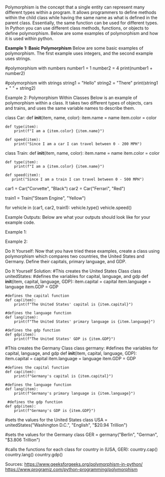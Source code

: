 Polymorphism is the concept that a single entity can represent many different types within a program. It allows programmers to define methods within the child class while having the same name as what is defined in the parent class. Essentially, the same function can be used for different types. In Python you can use different class methods, functions, or objects to define polymorphism. Below are some examples of polymorphism and how it is used within python.

**Example 1: Basic Polymorphism**
Below are some basic examples of polymorphism. The first example uses integers, and the second example uses strings.

#polymorphism with numbers
number1 = 1
number2 = 4
print(number1 + number2)

#polymorphism with strings
string1 = "Hello"
string2 = "There"
print(string1 + " " + string2)

Example 2: Polymorphism Within Classes
Below is an example of polymorphism within a class. It takes two different types of objects, cars and trains, and uses the same variable names to describe them.

class Car:
    def __init__(item, name, color):
        item.name = name
        item.color = color
    
    def type(item):
        print(f"I am a {item.color} {item.name}")

    def speed(item):
        print("Since I am a car I can travel between 0 - 200 MPH")

class Train:
    def __init__(item, name, color):
        item.name = name
        item.color = color

    def type(item):
        print(f"I am a {item.color} {item.name}")

    def speed(item):
       print("Since I am a train I can travel between 0 - 500 MPH")

car1 = Car("Corvette", "Black")
car2 = Car("Ferrari", "Red")

train1 = Train("Steam Engine", "Yellow")

for vehicle in (car1, car2, train1):
    vehicle.type()
    vehicle.speed()

Example Outputs:
Below are what your outputs should look like for your example code.

Example 1:
 
Example 2:
 

Do It Yourself:
Now that you have tried these examples, create a class using polymorphism which compares two countries, the United States and Germany. Define their capitals, primary language, and GDP. 

Do It Yourself Solution:
#This creates the United States Class
class unitedStates:
    #defines the variables for capital, language, and gdp
    def __init__(item, capital, language, GDP):
        item.capital = capital
        item.language = language 
        item.GDP = GDP
    
    #defines the capital function
    def cap(item):
        print(f"The United States' capital is {item.capital}")

    #defines the language function
    def lang(item):
        print(f"The United States' primary language is {item.language}")

    #defines the gdp function
    def gdp(item):
        print(f"The United States' GDP is {item.GDP}")

#This creates the Germany Class
class germany:
    #defines the variables for capital, language, and gdp
    def __init__(item, capital, language, GDP):
        item.capital = capital
        item.language = language
        item.GDP = GDP
    
    #defines the capital function
    def cap(item):
        print(f"Germany's capital is {item.capital}")

    #defines the language function
    def lang(item):
        print(f"Germany's primary language is {item.language}")

     #defines the gdp function
    def gdp(item):
        print(f"Germany's GDP is {item.GDP}")

#sets the values for the United States class
USA = unitedStates("Washington D.C.", "English", "$20.94 Trillion")

#sets the values for the Germany class
GER = germany("Berlin", "German", "$3.806 Trillion")

#calls the functions for each class
for country in (USA, GER):
    country.cap()
    country.lang()
    country.gdp()



Sources:
https://www.geeksforgeeks.org/polymorphism-in-python/
https://www.programiz.com/python-programming/polymorphism

